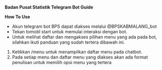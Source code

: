 **Badan Pusat Statistik Telegram Bot Guide**

**How To Use**
* Akun telegram bot BPS dapat diakses melalui @BPSKABMALANG_bot
* Tekan tomobl start untuk memulai interaksi dengan bot.
* Untuk melihat daftar dan mengakses pilihan menu yang ada pada bot, silahkan ikuti panduan yang sudah tertera dibawah ini.

1. Ketikkan /menu untuk menampilkan daftar menu pada chatbot.
2. Pada setiap menu dan daftar menu yang diakses akan ada format penulisan untuk memilih opsi menu yang tertera